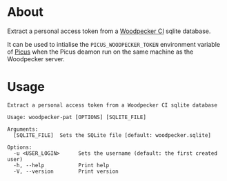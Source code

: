# About

Extract a personal access token from a [Woodpecker CI](https://github.com/woodpecker-ci/woodpecker)
sqlite database.

It can be used to intialise the `PICUS_WOODPECKER_TOKEN` environment variable
of [Picus](https://github.com/windsource/picus) when the Picus deamon run on
the same machine as the Woodpecker server.


# Usage

```
Extract a personal access token from a Woodpecker CI sqlite database

Usage: woodpecker-pat [OPTIONS] [SQLITE_FILE]

Arguments:
  [SQLITE_FILE]  Sets the SQLite file [default: woodpecker.sqlite]

Options:
  -u <USER_LOGIN>      Sets the username (default: the first created user)
  -h, --help           Print help
  -V, --version        Print version
```
